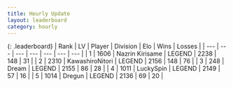 ```yaml
---
title: Hourly Update
layout: leaderboard
category: hourly
---
```


{: .leaderboard}
| Rank | LV | Player | Division | Elo | Wins | Losses |
| --- | --- | --- | --- | --- | --- | --- |
| <span data-change="0">1</span> | 1606 | <span title="ID: 315148">Nazrin Kirisame</span> | LEGEND | <span data-change="-13">2238</span> | <span data-change="1">148</span> | <span data-change="1">31</span> |
| <span data-change="0">2</span> | 2310 | <span title="ID: 164871">KawashiroNitori</span> | LEGEND | <span data-change="0">2156</span> | <span data-change="0">148</span> | <span data-change="0">76</span> |
| <span data-change="3">3</span> | 248 | <span title="ID: 573202">Dream</span> | LEGEND | <span data-change="20">2155</span> | <span data-change="3">86</span> | <span data-change="0">28</span> |
| <span data-change="-1">4</span> | 1011 | <span title="ID: 498412">LuckySpin</span> | LEGEND | <span data-change="0">2149</span> | <span data-change="0">57</span> | <span data-change="0">16</span> |
| <span data-change="0">5</span> | 1014 | <span title="ID: 337810">Dregun</span> | LEGEND | <span data-change="0">2136</span> | <span data-change="0">69</span> | <span data-change="0">20</span> |